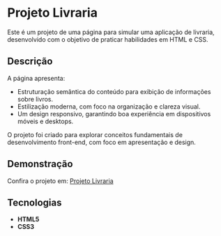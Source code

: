 # Projeto Livraria  

Este é um projeto de uma página para simular uma aplicação de livraria, desenvolvido com o objetivo de praticar habilidades em HTML e CSS.  

## Descrição  

A página apresenta:  
- Estruturação semântica do conteúdo para exibição de informações sobre livros.  
- Estilização moderna, com foco na organização e clareza visual.  
- Um design responsivo, garantindo boa experiência em dispositivos móveis e desktops.  

O projeto foi criado para explorar conceitos fundamentais de desenvolvimento front-end, com foco em apresentação e design.  

## Demonstração  

Confira o projeto em: [Projeto Livraria](https://ryanlimeira.github.io/projeto-livraria/)  

## Tecnologias  

- **HTML5**  
- **CSS3**  
